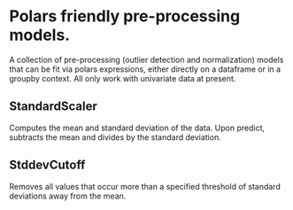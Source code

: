 # Polars friendly pre-processing models.

A collection of pre-processing (outlier detection and normalization) models that can be fit via polars
expressions, either directly on a dataframe or in a groupby context. All only work with univariate data at
present.

## StandardScaler

Computes the mean and standard deviation of the data. Upon predict, subtracts the mean and divides by the
standard deviation.

## StddevCutoff

Removes all values that occur more than a specified threshold of standard deviations away from the mean.
